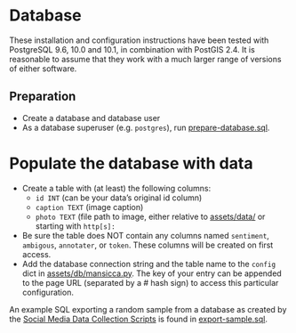 # Database

These installation and configuration instructions have been tested with PostgreSQL 9.6, 10.0 and 10.1, in combination with PostGIS 2.4. It is reasonable to assume that they work with a much larger range of versions of either software.

## Preparation

- Create a database and database user
- As a database superuser (e.g. `postgres`), run [prepare-database.sql](./prepare-database.sql).

# Populate the database with data

- Create a table with (at least) the following columns:
    - `id INT` (can be your data’s original id column)
    - `caption TEXT` (image caption)
    - `photo TEXT` (file path to image, either relative to [assets/data/](../src/assets/data/) or starting with `http[s]:`
- Be sure the table does NOT contain any columns named `sentiment`, `ambigous`, `annotater`, or `token`. These columns will be created on first access.
- Add the database connection string and the table name to the `config` dict in [assets/db/mansicca.py](../src/assets/db/mansicca.py). The key of your entry can be appended to the page URL (separated by a # hash sign) to access this particular configuration.

An example SQL exporting a random sample from a database as created by the [Social Media Data Collection Scripts](https://gitlab.com/DigitalGeographyLab/SocialMediaDataCollection) is found in [export-sample.sql](export-sample.sql).
